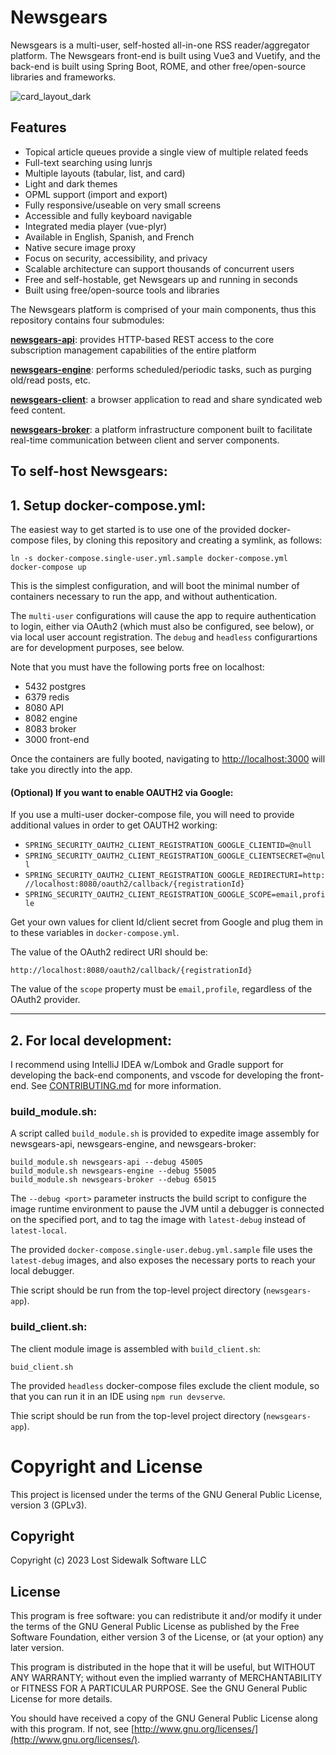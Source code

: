 <link rel="stylesheet" type="text/css" href="style.css">

# Newsgears

Newsgears is a multi-user, self-hosted all-in-one RSS reader/aggregator platform. The Newsgears front-end is built using Vue3 and Vuetify, and the back-end is built using Spring Boot, ROME, and other free/open-source libraries and frameworks.  

![card_layout_dark](https://github.com/lostsidewalk/newsgears-app/assets/75078721/07ae7e2a-d161-40f3-ad65-7b870acdb442)

## Features

- Topical article queues provide a single view of multiple related feeds  
- Full-text searching using lunrjs  
- Multiple layouts (tabular, list, and card)   
- Light and dark themes 
- OPML support (import and export) 
- Fully responsive/useable on very small screens 
- Accessible and fully keyboard navigable
- Integrated media player (vue-plyr) 
- Available in English, Spanish, and French 
- Native secure image proxy 
- Focus on security, accessibility, and privacy 
- Scalable architecture can support thousands of concurrent users
- Free and self-hostable, get Newsgears up and running in seconds
- Built using free/open-source tools and libraries 

The Newsgears platform is comprised of your main components, thus this repository contains four submodules:

**[newsgears-api](https://github.com/lostsidewalk/newsgears-api)**: provides HTTP-based REST access to the core subscription management capabilities of the entire platform

**[newsgears-engine](https://github.com/lostsidewalk/newsgears-engine)**: performs scheduled/periodic tasks, such as purging old/read posts, etc.

**[newsgears-client](https://github.com/lostsidewalk/newsgears-client)**: a browser application to read and share syndicated web feed content.  

**[newsgears-broker](https://github.com/lostsidewalk/newsgears-broker)**: a platform infrastructure component built to facilitate real-time communication between client and server components.

## To self-host Newsgears:

## 1. Setup docker-compose.yml:

The easiest way to get started is to use one of the provided docker-compose files, by cloning this repository and creating a symlink, as follows: 

```
ln -s docker-compose.single-user.yml.sample docker-compose.yml
docker-compose up  
```

This is the simplest configuration, and will boot the minimal number of containers necessary to run the app, and without authentication.  

The `multi-user` configurations will cause the app to require authentication to login, either via OAuth2 (which must also be configured, see below), or via local user account registration.  The `debug` and `headless` configurartions are for development purposes, see below. 

Note that you must have the following ports free on localhost: 
- 5432 postgres
- 6379 redis
- 8080 API
- 8082 engine
- 8083 broker
- 3000 front-end

Once the containers are fully booted, navigating to [http://localhost:3000](http://localhost:3000) will take you directly into the app.   

#### (Optional) If you want to enable OAUTH2 via Google:

If you use a multi-user docker-compose file, you will need to provide additional values in order to get OAUTH2 working: 

- ```SPRING_SECURITY_OAUTH2_CLIENT_REGISTRATION_GOOGLE_CLIENTID=@null```
- ```SPRING_SECURITY_OAUTH2_CLIENT_REGISTRATION_GOOGLE_CLIENTSECRET=@null```
- ```SPRING_SECURITY_OAUTH2_CLIENT_REGISTRATION_GOOGLE_REDIRECTURI=http://localhost:8080/oauth2/callback/{registrationId}```
- ```SPRING_SECURITY_OAUTH2_CLIENT_REGISTRATION_GOOGLE_SCOPE=email,profile```

Get your own values for client Id/client secret from Google and plug them in to these variables in ```docker-compose.yml```. 

The value of the OAuth2 redirect URI should be:

```
http://localhost:8080/oauth2/callback/{registrationId}
```

The value of the ```scope``` property must be ```email,profile```, regardless of the OAuth2 provider.

<hr>

## 2. For local development: 

I recommend using IntelliJ IDEA w/Lombok and Gradle support for developing the back-end components, and vscode for developing the front-end. See [CONTRIBUTING.md](CONTRIBUTING.md) for more information.  

### build_module.sh: 

A script called `build_module.sh` is provided to expedite image assembly for newsgears-api, newsgears-engine, and newsgears-broker:  

```
build_module.sh newsgears-api --debug 45005 
build_module.sh newsgears-engine --debug 55005 
build_module.sh newsgears-broker --debug 65015
```

The `--debug <port>` parameter instructs the build script to configure the image runtime environment to pause the JVM until a debugger is connected on the specified port, and to tag the image with `latest-debug` instead of `latest-local`.  

The provided `docker-compose.single-user.debug.yml.sample` file uses the `latest-debug` images, and also exposes the necessary ports to reach your local debugger.  

Thie script should be run from the top-level project directory (`newsgears-app`).  

### build_client.sh: 

The client module image is assembled with `build_client.sh`: 

```
buid_client.sh
```

The provided `headless` docker-compose files exclude the client module, so that you can run it in an IDE using `npm run devserve`. 

Thie script should be run from the top-level project directory (`newsgears-app`).  

# Copyright and License

This project is licensed under the terms of the GNU General Public License, version 3 (GPLv3).

## Copyright

Copyright (c) 2023 Lost Sidewalk Software LLC

## License

This program is free software: you can redistribute it and/or modify it under the terms of the GNU General Public License as published by the Free Software Foundation, either version 3 of the License, or (at your option) any later version.

This program is distributed in the hope that it will be useful, but WITHOUT ANY WARRANTY; without even the implied warranty of MERCHANTABILITY or FITNESS FOR A PARTICULAR PURPOSE.  See the GNU General Public License for more details.

You should have received a copy of the GNU General Public License along with this program.  If not, see [http://www.gnu.org/licenses/](http://www.gnu.org/licenses/).
